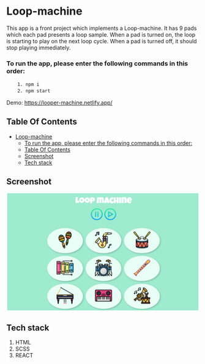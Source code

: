 # Loop-machine
This app is a front project which implements a Loop-machine. 
It has 9 pads which each pad presents a loop sample.
When a pad is turned on, the loop is starting to play on the next loop cycle.
When a pad is turned off, it should stop playing immediately.

### To run the app, please enter the following commands in this order:
```sh
    1. npm i
    2. npm start
```

Demo: https://looper-machine.netlify.app/

## Table Of Contents
- [Loop-machine](#loop-machine)
    - [To run the app, please enter the following commands in this order:](#to-run-the-app-please-enter-the-following-commands-in-this-order)
  - [Table Of Contents](#table-of-contents)
  - [Screenshot](#screenshot)
  - [Tech stack](#tech-stack)
  
## Screenshot
<p align="center"><img src="./src/assets/images/loopmachine%20screenshot%20.png" width="500" /></p>

## Tech stack
1. HTML
2. SCSS
3. REACT

